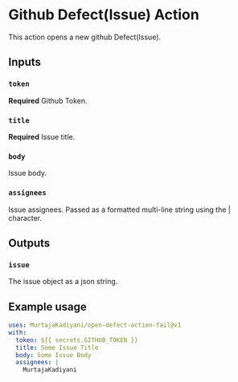 # Github Defect(Issue) Action

This action opens a new github Defect(Issue).

## Inputs

### `token`

**Required** Github Token.

### `title`

**Required** Issue title.

### `body`

Issue body.

### `assignees`

Issue assignees. Passed as a formatted multi-line string using the | character.

## Outputs

### `issue`

The issue object as a json string.

## Example usage

```yaml
uses: MurtajaKadiyani/open-defect-action-fail@v1
with:
  token: ${{ secrets.GITHUB_TOKEN }}
  title: Some Issue Title
  body: Some Issue Body
  assignees: |
    MurtajaKadiyani
